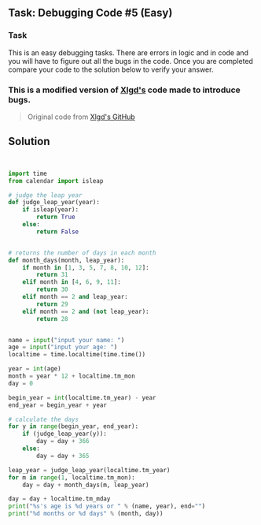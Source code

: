 ## Task: Debugging Code #5 (Easy)

### Task
This is an easy debugging tasks. There are errors in logic and in code and you will have to figure out all the bugs in the code. 
Once you are completed compare your code to the solution below to verify your answer. 

### This is a modified version of [Xlgd's](https://github.com/xlgd) code made to introduce bugs.
> Original code from [Xlgd's GitHub](https://github.com/Xlgd/python-mini-projects/tree/master/projects/Calculate%20age)


## Solution

```python


import time
from calendar import isleap

# judge the leap year
def judge_leap_year(year):
    if isleap(year):
        return True
    else:
        return False


# returns the number of days in each month
def month_days(month, leap_year):
    if month in [1, 3, 5, 7, 8, 10, 12]:
        return 31
    elif month in [4, 6, 9, 11]:
        return 30
    elif month == 2 and leap_year:
        return 29
    elif month == 2 and (not leap_year):
        return 28


name = input("input your name: ")
age = input("input your age: ")
localtime = time.localtime(time.time())

year = int(age)
month = year * 12 + localtime.tm_mon
day = 0

begin_year = int(localtime.tm_year) - year
end_year = begin_year + year

# calculate the days
for y in range(begin_year, end_year):
    if (judge_leap_year(y)):
        day = day + 366
    else:
        day = day + 365

leap_year = judge_leap_year(localtime.tm_year)
for m in range(1, localtime.tm_mon):
    day = day + month_days(m, leap_year)

day = day + localtime.tm_mday
print("%s's age is %d years or " % (name, year), end="")
print("%d months or %d days" % (month, day))